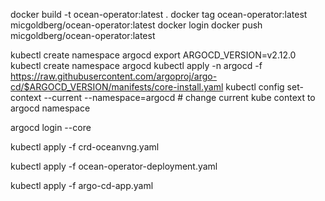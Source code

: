docker build -t ocean-operator:latest .
docker tag ocean-operator:latest micgoldberg/ocean-operator:latest
docker login
docker push micgoldberg/ocean-operator:latest

kubectl create namespace argocd
export ARGOCD_VERSION=v2.12.0
kubectl create namespace argocd
kubectl apply -n argocd -f https://raw.githubusercontent.com/argoproj/argo-cd/$ARGOCD_VERSION/manifests/core-install.yaml
kubectl config set-context --current --namespace=argocd # change current kube context to argocd namespace

argocd login --core

kubectl apply -f crd-oceanvng.yaml

kubectl apply -f ocean-operator-deployment.yaml

kubectl apply -f argo-cd-app.yaml

